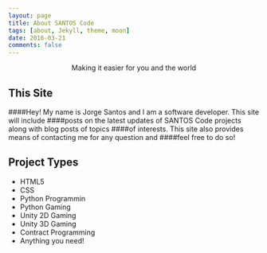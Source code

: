```yaml
---
layout: page
title: About SANTOS Code
tags: [about, Jekyll, theme, moon]
date: 2016-03-21
comments: false
---
```

    
<center>Making it easier for you and the world</center>

## This Site
####Hey! My name is Jorge Santos and I am a software developer. This site will include 
####posts on the latest updates of SANTOS Code projects along with blog posts of topics
####of interests. This site also provides means of contacting me for any question and 
####feel free to do so!

## Project Types
* HTML5
* CSS
* Python Programmin
* Python Gaming
* Unity 2D Gaming
* Unity 3D Gaming
* Contract Programming
* Anything you need!
